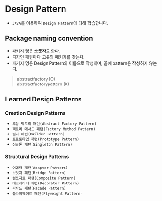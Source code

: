 # Design Pattern

- `JAVA`를 이용하여 `Design Pattern`에 대해 학습합니다.

## Package naming convention

- 패키지 명은 **소문자**로 한다.
- 디자인 패턴마다 고유의 패키지를 갖는다.
- 패키지 명은 Design Pattern의 이름으로 작성하며, 끝에 pattern은 작성하지 않는다.

> abstractfactory (O)  
> abstractfactorypattern (X)

## Learned Design Patterns

### Creation Design Patterns

- `추상 팩토리 패턴(Abstract Factory Pattern)`
- `팩토리 메서드 패턴(Factory Method Pattern)`
- `빌더 패턴(Builder Pattern)`
- `프로토타입 패턴(Prototype Pattern)`
- `싱글톤 패턴(Singleton Pattern)`

### Structural Design Patterns

- `어댑터 패턴(Adapter Pattern)`
- `브릿지 패턴(Bridge Pattern)`
- `컴포지트 패턴(Composite Pattern)`
- `데코레이터 패턴(Decorator Pattern)`
- `파사드 패턴(Facade Pattern)`
- `플라이웨이트 패턴(Flyweight Pattern)`
